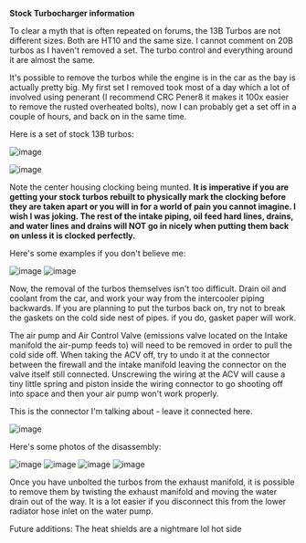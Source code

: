 **Stock Turbocharger information**

To clear a myth that is often repeated on forums, the 13B Turbos are not different sizes. Both are HT10 and the same size. I cannot comment on 20B turbos as I haven't removed a set. The turbo control and everything around it are almost the same.

It's possible to remove the turbos while the engine is in the car as the bay is actually pretty big. My first set I removed took most of a day which a lot of involved using penerant (I recommend CRC Pener8 it makes it 100x easier to remove the rusted overheated bolts), now I can probably get a set off in a couple of hours, and back on in the same time.

Here is a set of stock 13B turbos:

![image](https://github.com/drbluetongue/eunoscosmo/assets/12694883/16ae5426-edac-42f6-aa3b-d299bec80b6d)

![image](https://github.com/drbluetongue/eunoscosmo/assets/12694883/70fd5ad0-4ca4-4e02-b59b-712176038955)


Note the center housing clocking being munted. **It is imperative if you are getting your stock turbos rebuilt to physically mark the clocking before they are taken apart or you will in for a world of pain you cannot imagine. I wish I was joking. The rest of the intake piping, oil feed hard lines, drains, and water lines and drains will NOT go in nicely when putting them back on unless it is clocked perfectly.**

Here's some examples if you don't believe me:

![image](https://github.com/drbluetongue/eunoscosmo/assets/12694883/6054666c-8f11-41f8-8ddf-84b6691d4288)
![image](https://github.com/drbluetongue/eunoscosmo/assets/12694883/91c26fc5-0daa-4ad8-9c73-c40239b99dd4)

Now, the removal of the turbos themselves isn't too difficult. Drain oil and coolant from the car, and work your way from the intercooler piping backwards. If you are planning to put the turbos back on, try not to break the gaskets on the cold side nest of pipes. if you do, gasket paper will work.

The air pump and Air Control Valve (emissions valve located on the Intake manifold the air-pump feeds to) will need to be removed in order to pull the cold side off. When taking the ACV off, try to undo it at the connector between the firewall and the intake manifold leaving the connector on the valve itself still connected. Unscrewing the wiring at the ACV will cause a tiny little spring and piston inside the wiring connector to go shooting off into space and then your air pump won't work properly.

This is the connector I'm talking about - leave it connected here.

![image](https://github.com/drbluetongue/eunoscosmo/assets/12694883/136ea1f4-b02d-463d-bc58-d1f447cd1ef9)

Here's some photos of the disassembly:

![image](https://github.com/drbluetongue/eunoscosmo/assets/12694883/9db30f32-b679-4dde-a631-318f66be6cc7)
![image](https://github.com/drbluetongue/eunoscosmo/assets/12694883/0d984206-5503-4f03-9c4b-2d814ba14afa)
![image](https://github.com/drbluetongue/eunoscosmo/assets/12694883/174be7e4-b32d-428e-b720-0321a1bd5876)
![image](https://github.com/drbluetongue/eunoscosmo/assets/12694883/df6f82b4-d7ca-4efc-b856-914779018da1)




Once you have unbolted the turbos from the exhaust manifold, it is possible to remove them by twisting the exhaust manifold and moving the water drain out of the way. It is a lot easier if you disconnect this from the lower radiator hose inlet on the water pump.


Future additions:
The heat shields are a nightmare lol
hot side
